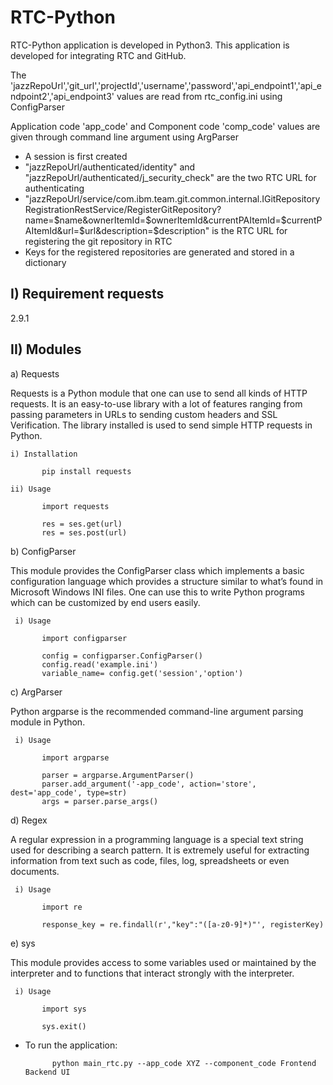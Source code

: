 # RTC-Python

RTC-Python application is developed in Python3. This application is developed for integrating RTC and GitHub.

The 'jazzRepoUrl','git_url','projectId','username','password','api_endpoint1','api_endpoint2','api_endpoint3' values are read from rtc_config.ini using ConfigParser

Application code 'app_code' and Component code 'comp_code' values are given through command line argument using ArgParser

- A session is first created
- "jazzRepoUrl/authenticated/identity" and "jazzRepoUrl/authenticated/j_security_check" are the two RTC URL for authenticating
- "jazzRepoUrl/service/com.ibm.team.git.common.internal.IGitRepositoryRegistrationRestService/RegisterGitRepository?name=$name&ownerItemId=$ownerItemId&currentPAItemId=$currentPAItemId&url=$url&description=$description" is the RTC URL for registering the git repository in RTC
- Keys for the registered repositories are generated and stored in a dictionary

I) Requirement requests
   ---------------------
   
   2.9.1

II) Modules
   ----------
   
  a) Requests
  
   Requests is a Python module that one can use to send all kinds of HTTP requests. It is an easy-to-use library with a lot of features ranging from passing parameters in URLs to sending custom headers and SSL Verification. The library installed is used to send simple HTTP requests in Python.
                
    i) Installation
       
           pip install requests

    ii) Usage
    
           import requests

           res = ses.get(url)
           res = ses.post(url)                   
  
  b) ConfigParser
  
   This module provides the ConfigParser class which implements a basic configuration language which provides a structure similar to what’s found in Microsoft Windows INI files. One can use this to write Python programs which can be customized by end users easily.
        
     i) Usage
     
           import configparser

           config = configparser.ConfigParser()
           config.read('example.ini')    
           variable_name= config.get('session','option')
                                
  c) ArgParser
  
   Python argparse is the recommended command-line argument parsing module in Python.
        
     i) Usage
     
           import argparse

           parser = argparse.ArgumentParser()
           parser.add_argument('-app_code', action='store', dest='app_code', type=str)             
           args = parser.parse_args()

  d) Regex 
       
   A regular expression in a programming language is a special text string used for describing a search pattern. It is extremely useful for extracting information from text such as code, files, log, spreadsheets or even documents.
        
     i) Usage
     
           import re
  
           response_key = re.findall(r',"key":"([a-z0-9]*)"', registerKey)

  e) sys
  
   This module provides access to some variables used or maintained by the interpreter and to functions that interact strongly with the interpreter.
        
     i) Usage 
     
           import sys

           sys.exit()
        
  - To run the application: 
  
              python main_rtc.py --app_code XYZ --component_code Frontend Backend UI
